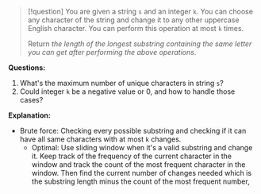 >[!question]
>You are given a string `s` and an integer `k`. You can choose any character of the string and change it to any other uppercase English character. You can perform this operation at most `k` times.
>
>Return _the length of the longest substring containing the same letter you can get after performing the above operations_.

**Questions:**
1. What's the maximum number of unique characters in string `s`?
2. Could integer `k` be a negative value or 0, and how to handle those cases?

**Explanation:**
- Brute force: Checking every possible substring and checking if it can have all same characters with at most `k` changes.
	- Optimal: Use sliding window when it's a valid substring and change it. Keep track of the frequency of the current character in the window and track the count of the most frequent character in the window. Then find the current number of changes needed which is the substring length minus the count of the most frequent number, 